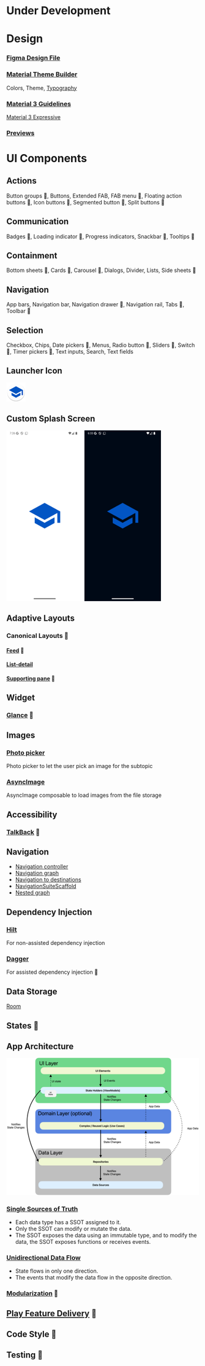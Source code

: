 # Under Development

# Design 
### [Figma Design File](https://www.figma.com/design/PFv6qgJRGjVoNkekrOewZM/StudyApp?node-id=1-3&t=Z2gDVT6f44Ki0b7z-1) 
### [Material Theme Builder](https://www.figma.com/community/plugin/1034969338659738588/material-theme-builder) 
Colors, Theme, [Typography](https://m3.material.io/styles/typography/overview)
### [Material 3 Guidelines](https://developer.android.com/design/ui?hl=en) 
[Material 3 Expressive](https://m3.material.io/blog/building-with-m3-expressive)
### [Previews](https://developer.android.com/develop/ui/compose/tooling/previews)

# UI Components

## Actions
Button groups :arrows_counterclockwise:,  Buttons, Extended FAB, FAB menu  :arrows_counterclockwise:, Floating action buttons  :arrows_counterclockwise:, Icon buttons  :arrows_counterclockwise:, Segmented button  :arrows_counterclockwise:, Split buttons  :arrows_counterclockwise:

## Communication
Badges  :arrows_counterclockwise:, Loading indicator  :arrows_counterclockwise:, Progress indicators, Snackbar  :arrows_counterclockwise:,  Tooltips  :arrows_counterclockwise:

## Containment
Bottom sheets  :arrows_counterclockwise:, Cards  :arrows_counterclockwise:, Carousel  :arrows_counterclockwise:, Dialogs, Divider, Lists, Side sheets  :arrows_counterclockwise:

## Navigation 
App bars, Navigation bar, Navigation drawer :arrows_counterclockwise:, Navigation rail, Tabs  :arrows_counterclockwise:, Toolbar  :arrows_counterclockwise:

## Selection
Checkbox, Chips, Date pickers  :arrows_counterclockwise:, Menus, Radio button  :arrows_counterclockwise:, Sliders  :arrows_counterclockwise:, Switch  :arrows_counterclockwise:, Timer pickers  :arrows_counterclockwise:, Text inputs, Search, Text fields

## Launcher Icon
<img alt="image" width="50"  src = docs/images/study-app-ic_launcher_round.png>

## Custom Splash Screen

<img width="200" alt="image" src = docs/images/study-app-splash-screen-light.png>  <img width="200" alt="image" src = docs/images/study-app-splash-screen-dark.png>

## Adaptive Layouts 
### Canonical Layouts  :arrows_counterclockwise:
#### [Feed](https://m3.material.io/foundations/layout/canonical-layouts/overview#963d7d99-4f04-4685-b7bd-57a89607b514) :arrows_counterclockwise:
#### [List-detail](https://developer.android.com/develop/ui/compose/layouts/adaptive/list-detail)
#### [Supporting pane](https://m3.material.io/foundations/layout/canonical-layouts/overview#b01f6399-a0d3-4fd8-b78b-78a9ab663482) :arrows_counterclockwise:

## Widget 
### [Glance](https://developer.android.com/codelabs/glance?hl=en#0) :arrows_counterclockwise:
## Images
### [Photo picker](https://developer.android.com/training/data-storage/shared/photopicker) 
Photo picker to let the user pick an image for the subtopic
### [AsyncImage](https://developer.android.com/develop/ui/compose/graphics/images/loading)
AsyncImage composable to load images from the file storage
## Accessibility
### [TalkBack](https://developer.android.com/guide/topics/ui/accessibility/testing#talkback) :arrows_counterclockwise:

## Navigation 
 -  [Navigation controller](https://developer.android.com/guide/navigation/navcontroller)
 -  [Navigation graph](https://developer.android.com/guide/navigation/design)
 -  [Navigation to destinations](https://developer.android.com/guide/navigation/use-graph/navigate)
 -  [NavigationSuiteScaffold](https://developer.android.com/develop/ui/compose/layouts/adaptive/build-adaptive-navigation)
 -  [Nested graph](https://developer.android.com/guide/navigation/design/nested-graphs)
## Dependency Injection 
### [Hilt](https://developer.android.com/training/dependency-injection/hilt-android?hl=en)
For non-assisted dependency injection
### [Dagger](https://developer.android.com/training/dependency-injection/dagger-android#assisted-injection) 
For assisted dependency injection :arrows_counterclockwise:
## Data Storage 
[Room](https://developer.android.com/training/data-storage/room?hl=en)
## States :arrows_counterclockwise:

## App Architecture
<img width="600" alt="image" src = docs/images/architecture.png>

### [Single Sources of Truth](https://developer.android.com/topic/architecture#single-source-of-truth) 
* Each data type has a SSOT assigned to it.
* Only the SSOT can modify or mutate the data.
* The SSOT exposes the data using an immutable type, and to modify the data, the SSOT exposes functions or receives events.

### [Unidirectional Data Flow](https://developer.android.com/topic/architecture#unidirectional-data-flow)
* State flows in only one direction.
* The events that modify the data flow in the opposite direction.
  
### [Modularization](https://developer.android.com/topic/modularization) :arrows_counterclockwise:

## [Play Feature Delivery](https://developer.android.com/guide/playcore/feature-delivery) :arrows_counterclockwise:


## Code Style :arrows_counterclockwise:

## Testing :arrows_counterclockwise:
